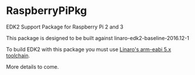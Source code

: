 # RaspberryPiPkg
EDK2 Support Package for Raspberry Pi 2 and 3


This package is designed to be built against linaro-edk2-baseline-2016.12-1

To build EDK2 with this package you must use [Linaro's arm-eabi 5.x toolchain](http://releases.linaro.org/components/toolchain/binaries/latest-5/arm-eabi).

More details to come.
